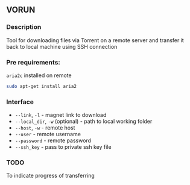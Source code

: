 ## VORUN 
### Description
Tool for downloading files via Torrent on a remote server and transfer it back to local machine using SSH connection
### Pre requirements:
`aria2c` installed on remote
```bash
sudo apt-get install aria2
```
### Interface
* `--link`, `-l` - magnet link to download
* `--local_dir`, `-w` (optional) - path to local working folder
* `--host`, `-w` - remote host
* `--user` - remote username
* `--password` - remote password
* `--ssh_key` - pass to private ssh key file

### TODO
To indicate progress of transferring
